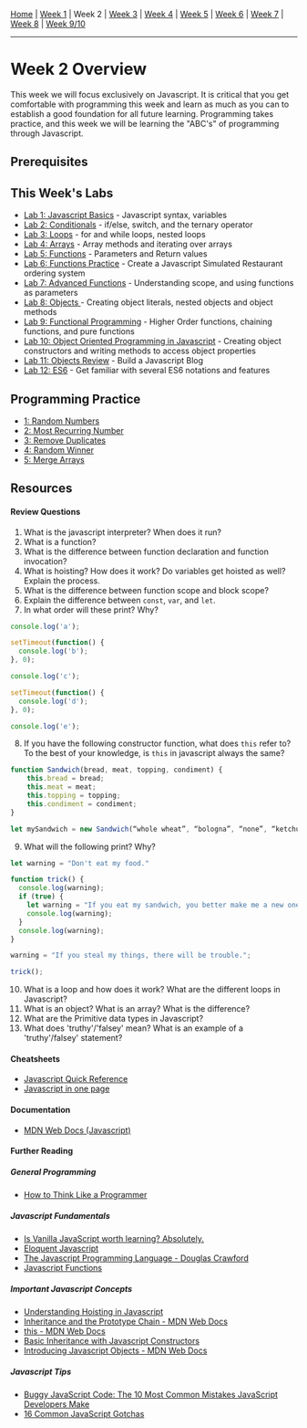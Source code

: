 [Home](/README.MD) | [Week 1](../week-01/ReadMe.md) | Week 2 | [Week 3](../week-03/ReadMe.md) | [Week 4](../week-04/ReadMe.md) | [Week 5](../week-05/ReadMe.md) | [Week 6](../week-06/ReadMe.md) | [Week 7](../week-07/ReadMe.md) | [Week 8](../week-08/ReadMe.md) | [Week 9/10](../week-09_10/ReadMe.md)

---

# Week 2 Overview

This week we will focus exclusively on Javascript. It is critical that you get comfortable with programming this week and learn as much as you can to establish a good foundation for all future learning. Programming takes practice, and this week we will be learning the "ABC's" of programming through Javascript.

## Prerequisites

## This Week's Labs

- [Lab 1: Javascript Basics](./labs/lab-01.md) - Javascript syntax, variables
- [Lab 2: Conditionals](./labs/lab-02.md) - if/else, switch, and the ternary operator
- [Lab 3: Loops](./labs/lab-03.md) - for and while loops, nested loops
- [Lab 4: Arrays](./labs/lab-04.md) - Array methods and iterating over arrays
- [Lab 5: Functions](./labs/lab-05.md) - Parameters and Return values
- [Lab 6: Functions Practice](./labs/lab-06.md) - Create a Javascript Simulated Restaurant ordering system
- [Lab 7: Advanced Functions](./labs/lab-07.md) - Understanding scope, and using functions as parameters
- [Lab 8: Objects ](./labs/lab-08.md) - Creating object literals, nested objects and object methods
- [Lab 9: Functional Programming](./labs/lab-09.md) - Higher Order functions, chaining functions, and pure functions
- [Lab 10: Object Oriented Programming in Javascript](./labs/lab-10.md) - Creating object constructors and writing methods to access object properties
- [Lab 11: Objects Review](./labs/lab-11.md) - Build a Javascript Blog
- [Lab 12: ES6](./labs/lab-12.md) - Get familiar with several ES6 notations and features

## Programming Practice

- [1: Random Numbers](./practice.md#1-randomnumsjs)
- [2: Most Recurring Number](./practice.md#2-mostrecurringjs)
- [3: Remove Duplicates](./practice.md#3-removeduplicatesjs)
- [4: Random Winner](./practice.md#4-randomwinnerjs)
- [5: Merge Arrays](./practice.md#5-mergearraysjs)

## Resources

#### Review Questions

1. What is the javascript interpreter? When does it run?
2. What is a function?
3. What is the difference between function declaration and function invocation?
4. What is hoisting? How does it work?
Do variables get hoisted as well? Explain the process.
5. What is the difference between function scope and block scope?
6. Explain the difference between `const`, `var`, and `let`.
7. In what order will these print? Why?
```JavaScript
console.log('a');

setTimeout(function() {
  console.log('b');
}, 0);

console.log('c');

setTimeout(function() {
  console.log('d');
}, 0);

console.log('e');
```
8. If you have the following constructor function, what does `this` refer to?
To the best of your knowledge, is `this` in javascript always the same?
```JavaScript
function Sandwich(bread, meat, topping, condiment) {
    this.bread = bread;
    this.meat = meat;
    this.topping = topping;
    this.condiment = condiment;
}

let mySandwich = new Sandwich(“whole wheat”, “bologna”, “none”, “ketchup”);
```
9. What will the following print? Why?
```JavaScript
let warning = "Don't eat my food."

function trick() {
  console.log(warning);
  if (true) {
    let warning = "If you eat my sandwich, you better make me a new one.";
    console.log(warning);
  }
  console.log(warning);
}

warning = "If you steal my things, there will be trouble.";

trick();
```

10. What is a loop and how does it work? What are the different loops in Javascript?
11. What is an object? What is an array? What is the difference?
12. What are the Primitive data types in Javascript?
13. What does 'truthy'/'falsey' mean? What is an example of a 'truthy'/falsey' statement?

#### Cheatsheets

- [Javascript Quick Reference](http://overapi.com/static/cs/jsquick.pdf)
- [Javascript in one page](http://www.cheat-sheets.org/sites/javascript.su/)

#### Documentation
- [MDN Web Docs (Javascript)](https://developer.mozilla.org/en-US/docs/Web/JavaScript)


#### Further Reading

##### General Programming
- [How to Think Like a Programmer](https://medium.freecodecamp.org/how-to-think-like-a-programmer-3ae955d414cd)

##### Javascript Fundamentals
- [Is Vanilla JavaScript worth learning? Absolutely.](https://medium.freecodecamp.org/is-vanilla-javascript-worth-learning-absolutely-c2c67140ac34)
- [Eloquent Javascript](http://eloquentjavascript.net/)
- [The Javascript Programming Language - Douglas Crawford](https://www.youtube.com/watch?v=v2ifWcnQs6M)
- [Javascript Functions](https://www.tutorialspoint.com/javascript/javascript_functions.htm)

##### Important Javascript Concepts
- [Understanding Hoisting in Javascript](https://scotch.io/tutorials/understanding-hoisting-in-javascript)
- [Inheritance and the Prototype Chain - MDN Web Docs](https://developer.mozilla.org/en-US/docs/Web/JavaScript/Inheritance_and_the_prototype_chain)
- [this - MDN Web Docs](https://developer.mozilla.org/en-US/docs/Web/JavaScript/Reference/Operators/this)
- [Basic Inheritance with Javascript Constructors](http://adripofjavascript.com/blog/drips/basic-inheritance-with-javascript-constructors.html)
- [Introducing Javascript Objects - MDN Web Docs](https://developer.mozilla.org/en-US/docs/Learn/JavaScript/Objects)

##### Javascript Tips
- [Buggy JavaScript Code: The 10 Most Common Mistakes JavaScript Developers Make](https://www.toptal.com/javascript/10-most-common-javascript-mistakes)
- [16 Common JavaScript Gotchas](http://www.standardista.com/javascript/15-common-javascript-gotchas/)
